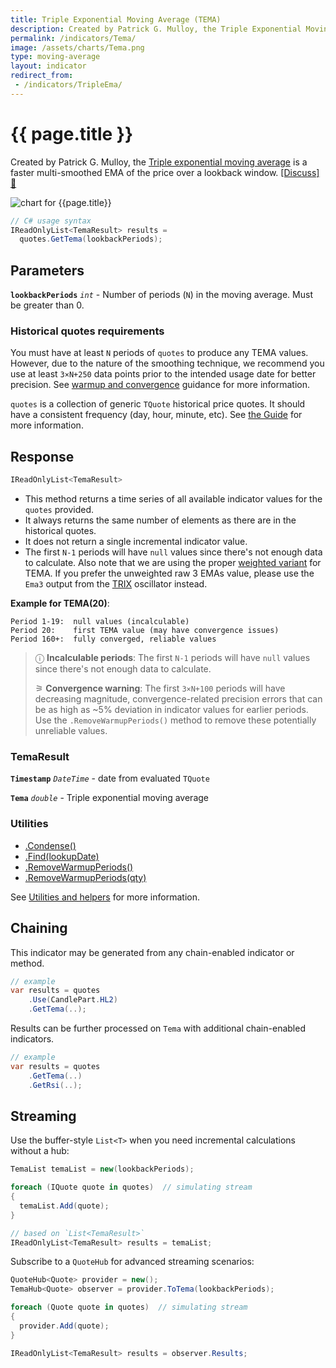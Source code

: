 ```yaml
---
title: Triple Exponential Moving Average (TEMA)
description: Created by Patrick G. Mulloy, the Triple Exponential Moving Average is a faster multi-smoothed moving average. TEMA is often confused with the alternative TRIX oscillator.
permalink: /indicators/Tema/
image: /assets/charts/Tema.png
type: moving-average
layout: indicator
redirect_from:
 - /indicators/TripleEma/
---
```


# {{ page.title }}

Created by Patrick G. Mulloy, the [Triple exponential moving average](https://en.wikipedia.org/wiki/Triple_exponential_moving_average) is a faster multi-smoothed EMA of the price over a lookback window.
[[Discuss] &#128172;]({{site.github.repository_url}}/discussions/808 "Community discussion about this indicator")

![chart for {{page.title}}]({{site.baseurl}}{{page.image}})

```csharp
// C# usage syntax
IReadOnlyList<TemaResult> results =
  quotes.GetTema(lookbackPeriods);
```

## Parameters

**`lookbackPeriods`** _`int`_ - Number of periods (`N`) in the moving average.  Must be greater than 0.

### Historical quotes requirements

You must have at least `N` periods of `quotes` to produce any TEMA values.  However, due to the nature of the smoothing technique, we recommend you use at least `3×N+250` data points prior to the intended usage date for better precision.  See [warmup and convergence]({{site.github.repository_url}}/discussions/688) guidance for more information.

`quotes` is a collection of generic `TQuote` historical price quotes.  It should have a consistent frequency (day, hour, minute, etc).  See [the Guide]({{site.baseurl}}/guide/#historical-quotes) for more information.

## Response

```csharp
IReadOnlyList<TemaResult>
```

- This method returns a time series of all available indicator values for the `quotes` provided.
- It always returns the same number of elements as there are in the historical quotes.
- It does not return a single incremental indicator value.
- The first `N-1` periods will have `null` values since there's not enough data to calculate.  Also note that we are using the proper [weighted variant](https://en.wikipedia.org/wiki/Triple_exponential_moving_average) for TEMA.  If you prefer the unweighted raw 3 EMAs value, please use the `Ema3` output from the [TRIX]({{site.baseurl}}/indicators/Trix#content) oscillator instead.

**Example for TEMA(20)**:

```text
Period 1-19:  null values (incalculable)
Period 20:    first TEMA value (may have convergence issues)
Period 160+:  fully converged, reliable values
```

>&#9432; **Incalculable periods**: The first `N-1` periods will have `null` values since there's not enough data to calculate.
>
>&#9886; **Convergence warning**: The first `3×N+100` periods will have decreasing magnitude, convergence-related precision errors that can be as high as ~5% deviation in indicator values for earlier periods.  Use the `.RemoveWarmupPeriods()` method to remove these potentially unreliable values.

### TemaResult

**`Timestamp`** _`DateTime`_ - date from evaluated `TQuote`

**`Tema`** _`double`_ - Triple exponential moving average

### Utilities

- [.Condense()]({{site.baseurl}}/utilities#condense)
- [.Find(lookupDate)]({{site.baseurl}}/utilities#find-indicator-result-by-date)
- [.RemoveWarmupPeriods()]({{site.baseurl}}/utilities#remove-warmup-periods)
- [.RemoveWarmupPeriods(qty)]({{site.baseurl}}/utilities#remove-warmup-periods)

See [Utilities and helpers]({{site.baseurl}}/utilities#utilities-for-indicator-results) for more information.

## Chaining

This indicator may be generated from any chain-enabled indicator or method.

```csharp
// example
var results = quotes
    .Use(CandlePart.HL2)
    .GetTema(..);
```

Results can be further processed on `Tema` with additional chain-enabled indicators.

```csharp
// example
var results = quotes
    .GetTema(..)
    .GetRsi(..);
```

## Streaming

Use the buffer-style `List<T>` when you need incremental calculations without a hub:

```csharp
TemaList temaList = new(lookbackPeriods);

foreach (IQuote quote in quotes)  // simulating stream
{
  temaList.Add(quote);
}

// based on `List<TemaResult>`
IReadOnlyList<TemaResult> results = temaList;
```

Subscribe to a `QuoteHub` for advanced streaming scenarios:

```csharp
QuoteHub<Quote> provider = new();
TemaHub<Quote> observer = provider.ToTema(lookbackPeriods);

foreach (Quote quote in quotes)  // simulating stream
{
  provider.Add(quote);
}

IReadOnlyList<TemaResult> results = observer.Results;
```
